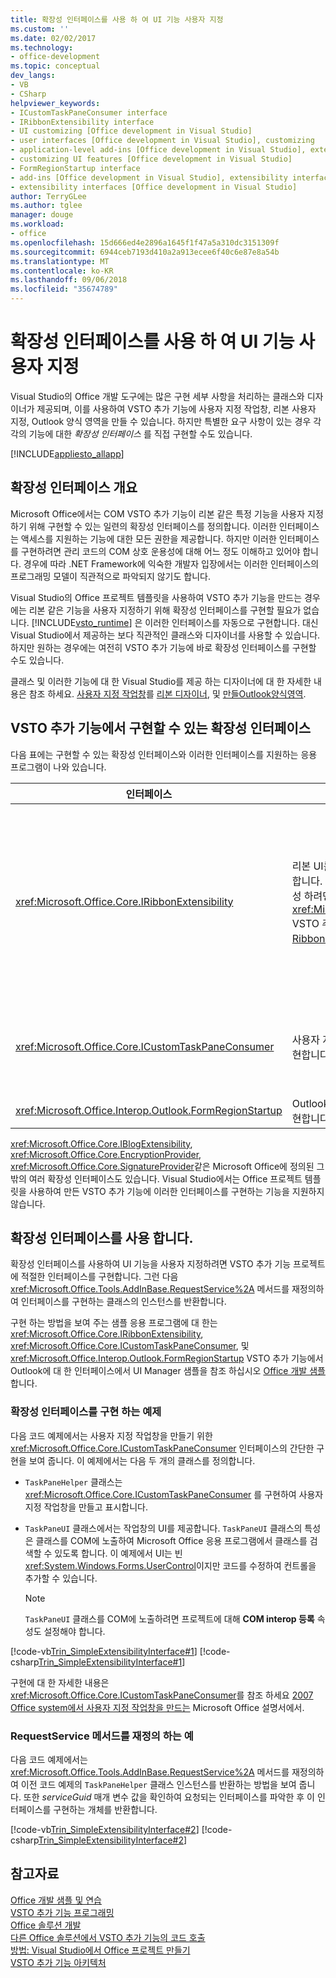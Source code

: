 ```yaml
---
title: 확장성 인터페이스를 사용 하 여 UI 기능 사용자 지정
ms.custom: ''
ms.date: 02/02/2017
ms.technology:
- office-development
ms.topic: conceptual
dev_langs:
- VB
- CSharp
helpviewer_keywords:
- ICustomTaskPaneConsumer interface
- IRibbonExtensibility interface
- UI customizing [Office development in Visual Studio]
- user interfaces [Office development in Visual Studio], customizing
- application-level add-ins [Office development in Visual Studio], extensibility interfaces
- customizing UI features [Office development in Visual Studio]
- FormRegionStartup interface
- add-ins [Office development in Visual Studio], extensibility interfaces
- extensibility interfaces [Office development in Visual Studio]
author: TerryGLee
ms.author: tglee
manager: douge
ms.workload:
- office
ms.openlocfilehash: 15d666ed4e2896a1645f1f47a5a310dc3151309f
ms.sourcegitcommit: 6944ceb7193d410a2a913ecee6f40c6e87e8a54b
ms.translationtype: MT
ms.contentlocale: ko-KR
ms.lasthandoff: 09/06/2018
ms.locfileid: "35674789"
---
```

# <a name="customize-ui-features-by-using-extensibility-interfaces"></a>확장성 인터페이스를 사용 하 여 UI 기능 사용자 지정
  Visual Studio의 Office 개발 도구에는 많은 구현 세부 사항을 처리하는 클래스와 디자이너가 제공되며, 이를 사용하여 VSTO 추가 기능에 사용자 지정 작업창, 리본 사용자 지정, Outlook 양식 영역을 만들 수 있습니다. 하지만 특별한 요구 사항이 있는 경우 각각의 기능에 대한 *확장성 인터페이스* 를 직접 구현할 수도 있습니다.  
  
 [!INCLUDE[appliesto_allapp](../vsto/includes/appliesto-allapp-md.md)]  
  
## <a name="overview-of-extensibility-interfaces"></a>확장성 인터페이스 개요  
 Microsoft Office에서는 COM VSTO 추가 기능이 리본 같은 특정 기능을 사용자 지정하기 위해 구현할 수 있는 일련의 확장성 인터페이스를 정의합니다. 이러한 인터페이스는 액세스를 지원하는 기능에 대한 모든 권한을 제공합니다. 하지만 이러한 인터페이스를 구현하려면 관리 코드의 COM 상호 운용성에 대해 어느 정도 이해하고 있어야 합니다. 경우에 따라 .NET Framework에 익숙한 개발자 입장에서는 이러한 인터페이스의 프로그래밍 모델이 직관적으로 파악되지 않기도 합니다.  
  
 Visual Studio의 Office 프로젝트 템플릿을 사용하여 VSTO 추가 기능을 만드는 경우에는 리본 같은 기능을 사용자 지정하기 위해 확장성 인터페이스를 구현할 필요가 없습니다. [!INCLUDE[vsto_runtime](../vsto/includes/vsto-runtime-md.md)] 은 이러한 인터페이스를 자동으로 구현합니다. 대신 Visual Studio에서 제공하는 보다 직관적인 클래스와 디자이너를 사용할 수 있습니다. 하지만 원하는 경우에는 여전히 VSTO 추가 기능에 바로 확장성 인터페이스를 구현할 수도 있습니다.  
  
 클래스 및 이러한 기능에 대 한 Visual Studio를 제공 하는 디자이너에 대 한 자세한 내용은 참조 하세요. [사용자 지정 작업창](../vsto/custom-task-panes.md)를 [리본 디자이너](../vsto/ribbon-designer.md), 및 [만들Outlook양식영역](../vsto/creating-outlook-form-regions.md).  
  
## <a name="extensibility-interfaces-you-can-implement-in-a-vsto-add-in"></a>VSTO 추가 기능에서 구현할 수 있는 확장성 인터페이스  
 다음 표에는 구현할 수 있는 확장성 인터페이스와 이러한 인터페이스를 지원하는 응용 프로그램이 나와 있습니다.  
  
|인터페이스|설명|응용 프로그램|  
|---------------|-----------------|------------------|  
|<xref:Microsoft.Office.Core.IRibbonExtensibility>|리본 UI를 사용자 지정하려면 이 인터페이스를 구현합니다. **참고:** 추가할 수는 **리본 (XML)** 기본값을 생성 하려면 프로젝트에 항목을 <xref:Microsoft.Office.Core.IRibbonExtensibility> VSTO 추가 기능에서 구현 합니다. 자세한 내용은 [Ribbon XML](../vsto/ribbon-xml.md)을 참조하세요.|Excel<br /><br /> [!INCLUDE[InfoPath_15_short](../vsto/includes/infopath-15-short-md.md)]<br /><br /> InfoPath 2010<br /><br /> Outlook<br /><br /> PowerPoint<br /><br /> 프로젝트<br /><br /> Visio<br /><br /> 단어|  
|<xref:Microsoft.Office.Core.ICustomTaskPaneConsumer>|사용자 지정 작업창을 만들려면 이 인터페이스를 구현합니다.|Excel<br /><br /> Outlook<br /><br /> PowerPoint<br /><br /> 단어|  
|<xref:Microsoft.Office.Interop.Outlook.FormRegionStartup>|Outlook 양식 영역을 만들려면 이 인터페이스를 구현합니다.|Outlook|  
  
 <xref:Microsoft.Office.Core.IBlogExtensibility>, <xref:Microsoft.Office.Core.EncryptionProvider>, <xref:Microsoft.Office.Core.SignatureProvider>같은 Microsoft Office에 정의된 그 밖의 여러 확장성 인터페이스도 있습니다. Visual Studio에서는 Office 프로젝트 템플릿을 사용하여 만든 VSTO 추가 기능에 이러한 인터페이스를 구현하는 기능을 지원하지 않습니다.  
  
## <a name="use-extensibility-interfaces"></a>확장성 인터페이스를 사용 합니다.  
 확장성 인터페이스를 사용하여 UI 기능을 사용자 지정하려면 VSTO 추가 기능 프로젝트에 적절한 인터페이스를 구현합니다. 그런 다음 <xref:Microsoft.Office.Tools.AddInBase.RequestService%2A> 메서드를 재정의하여 인터페이스를 구현하는 클래스의 인스턴스를 반환합니다.  
  
 구현 하는 방법을 보여 주는 샘플 응용 프로그램에 대 한는 <xref:Microsoft.Office.Core.IRibbonExtensibility>, <xref:Microsoft.Office.Core.ICustomTaskPaneConsumer>, 및 <xref:Microsoft.Office.Interop.Outlook.FormRegionStartup> VSTO 추가 기능에서 Outlook에 대 한 인터페이스에서 UI Manager 샘플을 참조 하십시오 [Office 개발 샘플](../vsto/office-development-samples.md)합니다.  
  
### <a name="example-of-implementing-an-extensibility-interface"></a>확장성 인터페이스를 구현 하는 예제  
 다음 코드 예제에서는 사용자 지정 작업창을 만들기 위한 <xref:Microsoft.Office.Core.ICustomTaskPaneConsumer> 인터페이스의 간단한 구현을 보여 줍니다. 이 예제에서는 다음 두 개의 클래스를 정의합니다.  
  
-   `TaskPaneHelper` 클래스는 <xref:Microsoft.Office.Core.ICustomTaskPaneConsumer> 를 구현하여 사용자 지정 작업창을 만들고 표시합니다.  
  
-   `TaskPaneUI` 클래스에서는 작업창의 UI를 제공합니다. `TaskPaneUI` 클래스의 특성은 클래스를 COM에 노출하여 Microsoft Office 응용 프로그램에서 클래스를 검색할 수 있도록 합니다. 이 예제에서 UI는 빈 <xref:System.Windows.Forms.UserControl>이지만 코드를 수정하여 컨트롤을 추가할 수 있습니다.  
  
    > [!NOTE]  
    >  `TaskPaneUI` 클래스를 COM에 노출하려면 프로젝트에 대해 **COM interop 등록** 속성도 설정해야 합니다.  
  
 [!code-vb[Trin_SimpleExtensibilityInterface#1](../vsto/codesnippet/VisualBasic/Trin_SimpleExtensibilityInterface/ThisAddIn.vb#1)]
 [!code-csharp[Trin_SimpleExtensibilityInterface#1](../vsto/codesnippet/CSharp/Trin_SimpleExtensibilityInterface/ThisAddIn.cs#1)]  
  
 구현에 대 한 자세한 내용은 <xref:Microsoft.Office.Core.ICustomTaskPaneConsumer>를 참조 하세요 [2007 Office system에서 사용자 지정 작업창을 만드는](http://msdn.microsoft.com/256313db-18cc-496c-a961-381ed9ca94be) Microsoft Office 설명서에서.  
  
### <a name="example-of-overriding-the-requestservice-method"></a>RequestService 메서드를 재정의 하는 예  
 다음 코드 예제에서는 <xref:Microsoft.Office.Tools.AddInBase.RequestService%2A> 메서드를 재정의하여 이전 코드 예제의 `TaskPaneHelper` 클래스 인스턴스를 반환하는 방법을 보여 줍니다. 또한 *serviceGuid* 매개 변수 값을 확인하여 요청되는 인터페이스를 파악한 후 이 인터페이스를 구현하는 개체를 반환합니다.  
  
 [!code-vb[Trin_SimpleExtensibilityInterface#2](../vsto/codesnippet/VisualBasic/Trin_SimpleExtensibilityInterface/ThisAddIn.vb#2)]
 [!code-csharp[Trin_SimpleExtensibilityInterface#2](../vsto/codesnippet/CSharp/Trin_SimpleExtensibilityInterface/ThisAddIn.cs#2)]  
  
## <a name="see-also"></a>참고자료  
 [Office 개발 샘플 및 연습](../vsto/office-development-samples-and-walkthroughs.md)   
 [VSTO 추가 기능 프로그래밍](../vsto/programming-vsto-add-ins.md)   
 [Office 솔루션 개발](../vsto/developing-office-solutions.md)   
 [다른 Office 솔루션에서 VSTO 추가 기능의 코드 호출](../vsto/calling-code-in-vsto-add-ins-from-other-office-solutions.md)   
 [방법: Visual Studio에서 Office 프로젝트 만들기](../vsto/how-to-create-office-projects-in-visual-studio.md)   
 [VSTO 추가 기능 아키텍처](../vsto/architecture-of-vsto-add-ins.md)  
  
  